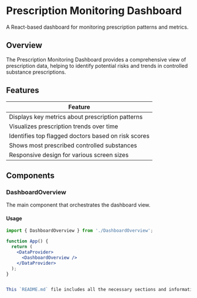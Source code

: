 # Prescription Monitoring Dashboard

A React-based dashboard for monitoring prescription patterns and metrics.

## Overview

The Prescription Monitoring Dashboard provides a comprehensive view of prescription data, helping to identify potential risks and trends in controlled substance prescriptions.

## Features

| Feature |
|---------|
| Displays key metrics about prescription patterns |
| Visualizes prescription trends over time |
| Identifies top flagged doctors based on risk scores |
| Shows most prescribed controlled substances |
| Responsive design for various screen sizes |

## Components

### DashboardOverview

The main component that orchestrates the dashboard view.

#### Usage

```jsx
import { DashboardOverview } from './DashboardOverview';

function App() {
  return (
    <DataProvider>
      <DashboardOverview />
    </DataProvider>
  );
}


This `README.md` file includes all the necessary sections and information about the Prescription Monitoring Dashboard component.
